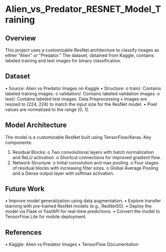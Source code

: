 # Alien_vs_Predator_RESNET_Model_Training

## Overview

This project uses a customizable ResNet architecture to classify images as either "Alien" or "Predator." The dataset, obtained from Kaggle, contains labeled training and test images for binary classification.

## Dataset

•	Source: Alien vs Predator Images on Kaggle
•	Structure: 
o	train/: Contains labeled training images.
o	validation/: Contains labeled validation images.
o	test/: Contains labeled test images.
Data Preprocessing
•	Images are resized to (224, 224) to match the input size for the ResNet model.
•	Pixel values are normalized to the range [0, 1].

## Model Architecture

The model is a customizable ResNet built using TensorFlow/Keras. Key components:
1.	Residual Blocks: 
o	Two convolutional layers with batch normalization and ReLU activation.
o	Shortcut connections for improved gradient flow.
2.	Network Structure: 
o	Initial convolution and max pooling.
o	Four stages of residual blocks with increasing filter sizes.
o	Global Average Pooling and a Dense output layer with softmax activation.

## Future Work

•	Improve model generalization using data augmentation.
•	Explore transfer learning with pre-trained ResNet models (e.g., ResNet50).
•	Deploy the model via Flask or FastAPI for real-time predictions.
•	Convert the model to TensorFlow Lite for mobile deployment.

## References

•	Kaggle: Alien vs Predator Images
•	TensorFlow Documentation
